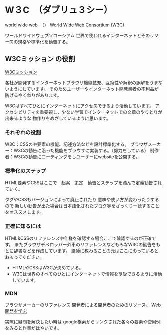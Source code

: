 # W３C　（ダブリュ３シー）

world wide web　（）
[World Wide Web Consortium (W3C)](https://www.w3.org/)

ワールドワイドウェブソローシアム
世界で使われるインターネットとそのリソースの規格や標準化を勧告する。


## W3Cミッション の役割
[W3Cミッション](https://www.w3.org/Consortium/mission)

各社が開発するインターネットブラウザ機能拡充、互換性や解釈の誤解をうまないようにしています。
そのためユーザーやインターネット開発業者の不利益が防げるやくわりがあります。

W3Cはすべてひとにインターネットにアクセスできるよう活動しています。
アクセシビリティを重要視し、少ない学習でインターネットでの文章のやりとりが出来るような
物作りをめざしているように思います。


### それぞれの役割
W3C：CSSのや要素の機能、記述方法などを設計標準化する。
ブラウザメーカー：W3Cの勧告に沿った機能をブラウザに実装する。（努力をしている）
制作者：W3Cの勧告にコーディングをしユーザーにwebsiteを公開する。


### 標準化のステップ
HTML要素やCSSはここで　起案　策定　勧告とステップを踏んで定義勧告されていく。

タグやCSSもバージョンによって廃止されたり
意味や使い方が変わったりするので
新しい勧告が出た場合は日本語化されたブログ等をざっくり一読することをオススメします。


### 正確に知るには

 HTML&CSSのリファレンスや仕様を確認する場合ここで確認するのが正確です。
 またブラウザデベロッパー外車のリファレンスなどもみなW3Cの勧告をもとに辞書などを作成しています。
 講師に教わることの元はここにのっているとおもってください。


- HTMLやCSSはW3Cが決めている。
- W3Cは世界のすべてのひとにインターネットで情報を享受できるように活動しています。

### MDN

ブラウザメーカーのリファレンス
[開発者による開発者のためのリソース。](https://developer.mozilla.org/ja/)
[Web 開発を学ぶ](https://developer.mozilla.org/ja/docs/Learn)

実際に疑問を解決したい時は
google検索からリンクされた各々の要素や使用例をみると作業がはやいです。
